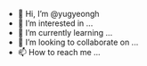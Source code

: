 - 👋 Hi, I’m @yugyeongh
- 👀 I’m interested in ...
- 🌱 I’m currently learning ...
- 💞️ I’m looking to collaborate on ...
- 📫 How to reach me ...

<!---
yugyeongh/yugyeongh is a ✨ special ✨ repository because its `README.md` (this file) appears on your GitHub profile.
You can click the Preview link to take a look at your changes.
--->
